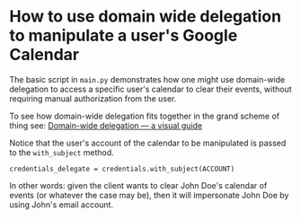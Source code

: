 # How to use domain wide delegation to manipulate a user's Google Calendar

The basic script in `main.py` demonstrates how one might use domain-wide delegation to access a specific user's calendar to clear their events, without requiring manual authorization from the user.

To see how domain-wide delegation fits together in the grand scheme of thing see: [Domain-wide delegation — a visual guide](https://github.com/lewisrodgers/codelabs/tree/master/domain-wide-delegation)

Notice that the user's account of the calendar to be manipulated is passed to the `with_subject` method.

```
credentials_delegate = credentials.with_subject(ACCOUNT)
```

In other words: given the client wants to clear John Doe's calendar of events (or whatever the case may be), then it will impersonate John Doe by using John's email account. 
